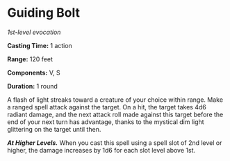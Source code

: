 <title>Guiding Bolt</title>

# Guiding Bolt

_1st-level evocation_

**Casting Time:** 1 action

**Range:** 120 feet

**Components:** V, S

**Duration:** 1 round

A flash of light streaks toward a creature of
your choice within range. Make a ranged spell
attack against the target. On a hit, the
target takes 4d6 radiant damage, and the next
attack roll made against this target before
the end of your next turn has advantage,
thanks to the mystical dim light glittering
on the target until then.

_**At Higher Levels.**_ When you cast this
spell using a spell slot of 2nd level or
higher, the damage increases by 1d6 for each
slot level above 1st.


